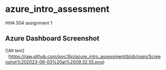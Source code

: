 # azure_intro_assessment
HHA 504 assignment 1 

## Azure Dashboard Screenshot
![Alt text]（https://raw.github.com/joyc3lin/azure_intro_assessment/blob/main/Screenshot%202023-09-03%20at%2009.32.55.png)
